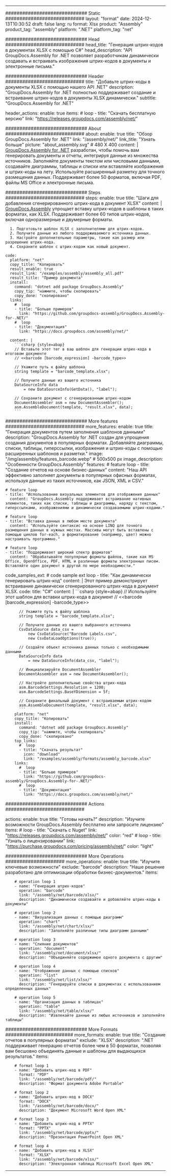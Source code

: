 



---
############################# Static ############################
layout: "format"
date:  2024-12-13T10:30:52
draft: false
lang: ru
format: Xlsx
product: "Assembly"
product_tag: "assembly"
platform: ".NET"
platform_tag: "net"

############################# Head ############################
head_title: "Генерация штрих-кодов в документах XLSX с помощью C#"
head_description: "API GroupDocs.Assembly for .NET позволяет разработчикам динамически создавать и встраивать изображения штрих-кодов в документы и электронные письма."

############################# Header ############################
title: "Добавьте штрих-коды в документы XLSX с помощью нашего API .NET" 
description: "GroupDocs.Assembly for .NET полностью поддерживает создание и встраивание штрих-кодов в документы XLSX динамически."
subtitle: "GroupDocs.Assembly for .NET" 

header_actions:
  enable: true
  items:
    #  loop
    - title: "Скачать бесплатную версию"
      link: "https://releases.groupdocs.com/assembly/net/"
      
############################# About ############################
about:
    enable: true
    title: "Обзор GroupDocs.Assembly for .NET"
    link: "/assembly/net/"
    link_title: "Узнать больше"
    picture: "about_assembly.svg" # 480 X 400
    content: |
       [GroupDocs.Assembly for .NET](/assembly/net/) разработан, чтобы помочь вам генерировать документы и отчеты, интегрируя данные из множества источников. Заполняйте документы текстом или числовыми данными, создавайте диаграммы, таблицы и списки или вставляйте изображения и штрих-коды на лету. Используйте расширенный разметку для точного размещения данных. Поддерживает более 50 форматов, включая PDF, файлы MS Office и электронные письма.

############################# Steps ############################
steps:
    enable: true
    title: "Шаги для добавления сгенерированного штрих-кода в документ XLSX"
    content: |
      [GroupDocs.Assembly](/assembly/net/) упрощает вставку штрих-кодов в шаблоны в таких форматах, как XLSX. Поддерживает более 60 типов штрих-кодов, включая одноразмерные и двумерные форматы.
      
      1. Подготовьте шаблон XLSX с заполнителями для штрих-кодов.
      2. Получите данные из любого поддерживаемого источника данных.
      3. Настройте дополнительные параметры, такие как размер или разрешение штрих-кода.
      4. Сохраните шаблон с штрих-кодом как новый документ.
   
    code:
      platform: "net"
      copy_title: "Копировать"
      result_enable: true
      result_link: "/examples/assembly/assembly_all.pdf"
      result_title: "Пример документа"
      install:
        command: "dotnet add package GroupDocs.Assembly"
        copy_tip: "нажмите, чтобы скопировать"
        copy_done: "скопировано"
      links:
        #  loop
        - title: "Больше примеров"
          link: "https://github.com/groupdocs-assembly/GroupDocs.Assembly-for-.NET/"
        #  loop
        - title: "Документация"
          link: "https://docs.groupdocs.com/assembly/net/"
          
      content: |
        ```csharp {style=abap}
        // Вставьте этот тег в ваш шаблон для генерации штрих-кода в итоговом документе
        // <<barcode [barcode_expression] -barcode_type>>

        // Укажите путь к файлу шаблона
        string template = "barcode_template.xlsx";

        // Получите данные из вашего источника
        DataSourceInfo data 
            = new DataSourceInfo(GetData(), "label");

        // Сохраните документ с сгенерированным штрих-кодом
        DocumentAssembler asm = new DocumentAssembler();
        asm.AssembleDocument(template, "result.xlsx", data);
        ```            

############################# More features ############################
more_features:
  enable: true
  title: "Генерация документов путем заполнения шаблонов данными"
  description: "GroupDocs.Assembly for .NET создан для упрощения создания документов в популярных форматах. Добавляйте диаграммы, списки, таблицы, гиперссылки, изображения и штрих-коды с помощью расширенных шаблонов и разметки."
  image: "/img/assembly/features_barcode.webp" # 500x500 px
  image_description: "Особенности GroupDocs.Assembly"
  features:
    # feature loop
    - title: "Создание отчетов на основе бизнес-данных"
      content: "Наш API эффективно заполняет документы в популярных офисных форматах, используя данные из таких источников, как JSON, XML и CSV."

    # feature loop
    - title: "Использование визуальных элементов для отображения данных"
      content: "GroupDocs.Assembly поддерживает встраивание нативных элементов, таких как списки, таблицы и диаграммы, наряду с текстом, гиперссылками, изображениями и динамически создаваемыми штрих-кодами."

    # feature loop
    - title: "Вставка данных в любом месте документа"
      content: "Используйте синтаксис на основе LINQ для точного размещения данных в нужных местах. Массивы могут быть вставлены с помощью циклов for-each, а форматирование (например, цвет) можно настраивать программно."

    # feature loop
    - title: "Поддерживает широкий спектр форматов"
      content: "Обрабатывайте популярные форматы файлов, такие как MS Office, OpenOffice, PDF, HTML и различные форматы электронных писем. Вставляйте один документ в другой по мере необходимости."
      
  code_samples_ext:
    # code sample ext loop
    - title: "Как динамически генерировать штрих-код"
      content: |
        Этот пример демонстрирует встраивание динамически сгенерированного штрих-кода в документ XLSX.
      code:
        title: "C#"
        content: |
          ```csharp {style=abap}
          // Используйте этот шаблон для вставки штрих-кода в документ
          // <<barcode [barcode_expression] -barcode_type>>

          // Укажите путь к файлу шаблона
          string template = "barcode_template.xlsx";

          // Получите данные из вашего выбранного источника
          CsvDataSource data_csv =
              new CsvDataSource("Barcode Labels.csv", 
              new CsvDataLoadOptions(true));

          // Создайте объект источника данных только с необходимыми данными
          DataSourceInfo data 
              = new DataSourceInfo(data_csv, "label");

          // Инициализируйте DocumentAssembler
          DocumentAssembler asm = new DocumentAssembler();

          // Настройте дополнительные свойства штрих-кода
          asm.BarcodeSettings.Resolution = 1200;
          asm.BarcodeSettings.BaseYDimension = 5f;

          // Сохраните финальный документ с встраиваемым штрих-кодом
          asm.AssembleDocument(template, "result.xlsx", data);
          ```
        platform: "net"
        copy_title: "Копировать"
        install:
          command: "dotnet add package GroupDocs.Assembly"
          copy_tip: "нажмите, чтобы скопировать"
          copy_done: "скопировано"
        top_links:
          #  loop
          - title: "Скачать результат"
            icon: "download"
            link: "/examples/assembly/formats/assembly_barcode.xlsx"
        links:
          #  loop
          - title: "Больше примеров"
            link: "https://github.com/groupdocs-assembly/GroupDocs.Assembly-for-.NET/"
          #  loop
          - title: "Документация"
            link: "https://docs.groupdocs.com/assembly/net/"
            

            


############################# Actions ############################

actions:
  enable: true
  title: "Готовы начать?"
  description: "Изучите возможности GroupDocs.Assembly бесплатно или запросите лицензию"
  items:
    #  loop
    - title: "Скачать с Nuget"
      link: "https://releases.groupdocs.com/assembly/net/"
      color: "red"
        #  loop
    - title: "Узнать о лицензировании"
      link: "https://purchase.groupdocs.com/pricing/assembly/net/"
      color: "light"


############################# More Operations #####################
more_operations:
    enable: true
    title: "Изучите ключевые возможности"
    exclude: "barcode"
    description: "Наше решение разработано для оптимизации обработки бизнес-документов."
    items: 
          
        # operation loop 1
        - name: "Генерация штрих-кодов"
          operation: "barcode"
          link: "/assembly/net/barcode/xlsx/"
          description: "Динамически создавайте и добавляйте штрих-коды в документы"

        # operation loop 2
        - name: "Визуализация данных с помощью диаграмм"
          operation: "chart"
          link: "/assembly/net/chart/xlsx/"
          description: "Заполняйте различные типы диаграмм данными"

        # operation loop 3
        - name: "Слияние документов"
          operation: "document"
          link: "/assembly/net/document/xlsx/"
          description: "Объединяйте содержимое одного документа с другим"

        # operation loop 4
        - name: "Отображение данных с помощью списков"
          operation: "list"
          link: "/assembly/net/list/xlsx/"
          description: "Генерируйте списки в документах с использованием определенных данных"

        # operation loop 5
        - name: "Организация данных в таблицах"
          operation: "table"
          link: "/assembly/net/table/xlsx/"
          description: "Извлекайте данные из любых источников и заполняйте таблицы"
         
          
############################# More Formats ########################
more_formats:
    enable: true
    title: "Создание отчетов в популярных форматах"
    exclude: "XLSX"
    description: ".NET поддерживает генерацию отчетов более чем в 50 форматах, позволяя вам бесшовно объединять данные и шаблоны для выдающихся результатов."
    items: 
          
        # format loop 1
        - name: "Добавить штрих-код в PDF"
          format: "PDF"
          link: "/assembly/net/barcode/pdf/"
          description: "Формат документа Adobe Portable"
          
        # format loop 2
        - name: "Добавить штрих-код в DOCX"
          format: "DOCX"
          link: "/assembly/net/barcode/docx/"
          description: "Документ Microsoft Word Open XML"
          
        # format loop 3
        - name: "Добавить штрих-код в PPTX"
          format: "PPTX"
          link: "/assembly/net/barcode/pptx/"
          description: "Презентация PowerPoint Open XML"
          
        # format loop 4
        - name: "Добавить штрих-код в XLSX"
          format: "XLSX"
          link: "/assembly/net/barcode/xlsx/"
          description: "Электронная таблица Microsoft Excel Open XML"


          

---
